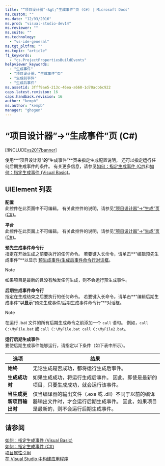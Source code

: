 ```yaml
---
title: "“项目设计器”-&gt;“生成事件”页 (C#) | Microsoft Docs"
ms.custom: ""
ms.date: "12/03/2016"
ms.prod: "visual-studio-dev14"
ms.reviewer: ""
ms.suite: ""
ms.technology: 
  - "vs-ide-general"
ms.tgt_pltfrm: ""
ms.topic: "article"
f1_keywords: 
  - "cs.ProjectPropertiesBuildEvents"
helpviewer_keywords: 
  - "生成事件"
  - "项目设计器，“生成事件”页"
  - "生成前事件"
  - "生成后事件"
ms.assetid: 3fff9ae5-213c-46ea-a660-1d70acb6c922
caps.latest.revision: 16
caps.handback.revision: 16
author: "kempb"
ms.author: "kempb"
manager: "ghogen"
---
```

# “项目设计器”-&gt;“生成事件”页 (C#)
[!INCLUDE[vs2017banner](../../code-quality/includes/vs2017banner.md)]

使用**“项目设计器”**的**“生成事件”**页来指定生成配置说明。  还可以指定运行任何后期生成事件的条件。  有关更多信息，请参见[如何：指定生成事件 \(C\#\)](../../ide/how-to-specify-build-events-csharp.md)和[如何：指定生成事件 \(Visual Basic\)](../Topic/How%20to:%20Specify%20Build%20Events%20\(Visual%20Basic\).md)。  
  
## UIElement 列表  
 **配置**  
 此控件在此页面中不可编辑。  有关此控件的说明，请参见[“项目设计器”\-\>“生成”页 \(C\#\)](../../ide/reference/build-page-project-designer-csharp.md)。  
  
 **平台**  
 此控件在此页面上不可编辑。  有关此控件的说明，请参见[“项目设计器”\-\>“生成”页 \(C\#\)](../../ide/reference/build-page-project-designer-csharp.md)。  
  
 **预先生成事件命令行**  
 指定在开始生成之前要执行的任何命令。  若要键入长命令，请单击**“编辑预先生成事件”**以显示 [预生成事件\/生成后事件命令行对话框](../../ide/reference/pre-build-event-post-build-event-command-line-dialog-box.md)。  
  
> [!NOTE]
>  如果项目是最新的且没有触发任何生成，则不会运行预生成事件。  
  
 **后期生成事件命令行**  
 指定在生成结束之后要执行的任何命令。  若要键入长命令，请单击**“编辑后期生成事件”**以显示**“预先生成事件\/后期生成事件命令行”**对话框。  
  
> [!NOTE]
>  在运行 .bat 文件的所有后期生成命令之前添加一个 `call` 语句。  例如，`call C:\MyFile.bat` 或 `call C:\MyFile.bat call C:\MyFile2.bat`。  
  
 **运行后期生成事件**  
 要使后期生成事件能够运行，请指定以下条件（如下表中所示）。  
  
|选项|结果|  
|--------|--------|  
|**始终**|无论生成是否成功，都将运行生成后事件。|  
|**生成成功时**|如果生成成功，将运行生成后事件。  因此，即使是最新的项目，只要生成成功，就会运行该事件。|  
|**当生成更新项目输出时**|仅当编译器的输出文件（.exe 或 .dll）不同于以前的编译器输出文件时，才会运行后期生成事件。  因此，如果项目是最新的，则不会运行后期生成事件。|  
  
## 请参阅  
 [如何：指定生成事件 \(Visual Basic\)](../Topic/How%20to:%20Specify%20Build%20Events%20\(Visual%20Basic\).md)   
 [如何：指定生成事件 \(C\#\)](../../ide/how-to-specify-build-events-csharp.md)   
 [项目属性引用](../../ide/reference/project-properties-reference.md)   
 [在 Visual Studio 中构建应用程序](../../ide/compiling-and-building-in-visual-studio.md)
